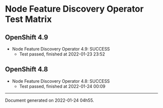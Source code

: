 
Node Feature Discovery Operator Test Matrix
===========================================

OpenShift 4.9
-------------



* Node Feature Discovery Operator 4.9: SUCCESS
  - Test passed, finished at 2022-01-23 23:52

OpenShift 4.8
-------------



* Node Feature Discovery Operator 4.8: SUCCESS
  - Test passed, finished at 2022-01-24 00:09

---
Document generated on 2022-01-24 04h55.
